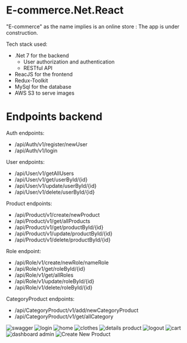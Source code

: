 # E-commerce.Net.React

 "E-commerce" as the name implies is an online store : The app is under construction. 

Tech stack used:
- .Net 7 for the backend 
     - User authorization and authentication
     - RESTful API
- ReacJS for the frontend 
- Redux-Toolkit
- MySql for the database 
- AWS S3 to serve images

# Endpoints backend

Auth endpoints:
  - /api/Auth/v1/register/newUser
  - /api/Auth/v1/login

User endpoints:
  - /api/User/v1/getAllUsers
  - /api/User/v1/get/userById/{id}
  - /api/User/v1/update/userById/{id}
  - /api/User/v1/delete/userById/{id}  
  
Product endpoints:
  - /api/Product/v1/create/newProduct
  - /api/Product/v1/get/allProducts
  - /api/Product/v1/get/productById/{id}
  - /api/Product/v1/update/productById/{id}
  - /api/Product/v1/delete/productById/{id}

Role endpoint:
  - /api/Role/v1/create/newRole/nameRole
  - /api/Role/v1/get/roleById/{id}
  - /api/Role/v1/get/allRoles
  - /api/Role/v1/update/roleById/{id}
  - /api/Role/v1/delete/roleById/{id}
  
CategoryProduct endpoints:
  - /api/CategoryProduct/v1/add/newCategoryProduct
  - /api/CategoryProduct/v1/get/allCategory
  
  ![swagger](https://user-images.githubusercontent.com/63923347/207935445-cfc01943-f246-4f23-a49f-f128e3959841.png)
![login](https://user-images.githubusercontent.com/63923347/191663942-1e342d69-79a6-482e-83ed-d274a129c589.png)
![home](https://user-images.githubusercontent.com/63923347/191663927-ec59e2d4-d40e-45cb-9dbe-af0b95f880ed.png)
![clothes](https://user-images.githubusercontent.com/63923347/191663954-8f01c30a-e4b1-467c-8118-1743fade9728.png)
![details product](https://user-images.githubusercontent.com/63923347/191663961-6e2cba7e-51ba-420d-9e92-a1414d314aa9.png)
![logout](https://user-images.githubusercontent.com/63923347/191663974-03a31e19-c9a1-4e82-9e73-270941605804.png)
![cart](https://user-images.githubusercontent.com/63923347/191663967-dac9853c-6140-4f03-8134-0c707f1045f1.png)
![dashboard admin](https://user-images.githubusercontent.com/63923347/191664141-840d2ca2-ca81-4b63-a81e-874486ce14ab.png)
![Create New Product](https://user-images.githubusercontent.com/63923347/208293959-54acb399-46a9-44c8-95fa-9eaab394fc05.png)
